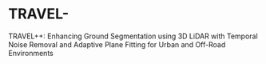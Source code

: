 # TRAVEL-
TRAVEL++: Enhancing Ground Segmentation using 3D LiDAR with Temporal Noise Removal and Adaptive Plane Fitting for Urban and Off-Road Environments

